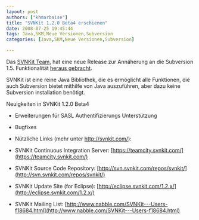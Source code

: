 ```yaml
---
layout: post
authors: ["khmarbaise"]
title: "SVNKit 1.2.0 Beta4 erschienen"
date: 2008-07-25 19:45:44
tags: Java,SKM,Neue Versionen,Subversion
categories: [Java,SKM,Neue Versionen,Subversion]

---
```

Das [SVNKit Team](http://www.svnkit.com "SVNKit Team"), hat eine neue Release zur Annäherung an die Subversion 1.5. Funktionalität 
[heraus gebracht](http://www.nabble.com/-ANN--SVNKit-1.2.0-beta4-is-available.-td18655426.html "heraus gebracht").

SVNKit ist eine reine Java Bibliothek, die es ermöglicht alle Funktionen, die auch Subversion bietet mithilfe von Java auszuführen, aber dazu keine Subversion installation benötigt.

Neuigkeiten in SVNKit 1.2.0 Beta4

+ Erweiterungen für SASL Authentifizierungs Unterstützung
+ Bugfixes

+ Nützliche Links (mehr unter http://svnkit.com/):
 + SVNKit Continuous Integration Server: [https://teamcity.svnkit.com/](https://teamcity.svnkit.com/)
 + SVNKit Source Code Repository: [http://svn.svnkit.com/repos/svnkit/](http://svn.svnkit.com/repos/svnkit/)
 + SVNKit Update Site (for Eclipse): [http://eclipse.svnkit.com/1.2.x/](http://eclipse.svnkit.com/1.2.x/)
 + SVNKit Mailing List: [http://www.nabble.com/SVNKit---Users-f18684.html](http://www.nabble.com/SVNKit---Users-f18684.html)

